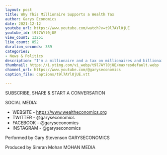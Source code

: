 ```yaml
---
layout: post
title: Why This Millionaire Supports a Wealth Tax
author: Garys Economics
date: 2021-12-12
youtube_url: https://www.youtube.com/watch?v=t9l7AYl0jUE
youtube_id: t9l7AYl0jUE
view_count: 13251
like_count: 852
duration_seconds: 389
categories:
- News & Politics
description: "I'm a millionaire and a tax on millionaires and billionaires is gonna hit me too but i can see what's gonna happen if we don't fix a broken economic system - it's going to get worse and worse and it's not going to be pretty but a different future is possible!"
thumbnail: https://i.ytimg.com/vi_webp/t9l7AYl0jUE/maxresdefault.webp
channel_url: https://www.youtube.com/@garyseconomics
caption_file: captions/t9l7AYl0jUE.vtt

---
```


SUBSCRIBE, SHARE & START A CONVERSATION


SOCIAL MEDIA:
- WEBSITE - https://www.wealtheconomics.org
- TWITTER - @garyseconomics
- FACEBOOK - @garyseconomics
- INSTAGRAM - @garyseconomics


Performed by Gary Stevenson
GARYSECONOMICS


Produced by Simran Mohan
MOHAN MEDIA

